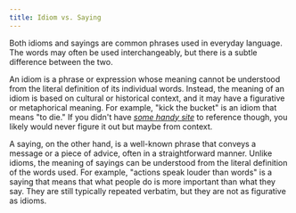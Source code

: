 ```yaml
---
title: Idiom vs. Saying
---
```


Both idioms and sayings are common phrases used in everyday language. The words may often be used interchangeably, but there is a subtle difference between the two.

An idiom is a phrase or expression whose meaning cannot be understood from the literal definition of its individual words. Instead, the meaning of an idiom is based on cultural or historical context, and it may have a figurative or metaphorical meaning. For example, "kick the bucket" is an idiom that means "to die." If you didn't have [*some handy site*](/) to reference though, you likely would never figure it out but maybe from context.

A saying, on the other hand, is a well-known phrase that conveys a message or a piece of advice, often in a straightforward manner. Unlike idioms, the meaning of sayings can be understood from the literal definition of the words used. For example, "actions speak louder than words" is a saying that means that what people do is more important than what they say. They are still typically repeated verbatim, but they are not as figurative as idioms.

